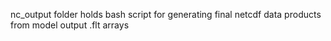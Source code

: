 nc_output folder holds bash script for generating final netcdf data products from model output .flt arrays
